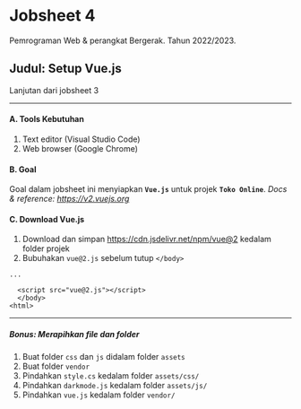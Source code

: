 # Jobsheet 4
Pemrograman Web & perangkat Bergerak. 
Tahun 2022/2023.

## Judul: Setup Vue.js

Lanjutan dari jobsheet 3

---
#### A. Tools Kebutuhan
1. Text editor (Visual Studio Code)
2. Web browser (Google Chrome)

#### B. Goal
Goal dalam jobsheet ini menyiapkan **`Vue.js`** untuk projek **`Toko Online`**.
*Docs & reference: https://v2.vuejs.org*

#### C. Download Vue.js
1. Download dan simpan https://cdn.jsdelivr.net/npm/vue@2 kedalam folder projek
2. Bubuhakan `vue@2.js` sebelum tutup `</body>`
```
...

  <script src="vue@2.js"></script>
  </body>
<html>
```

---

##### Bonus: Merapihkan file dan folder
1. Buat folder `css` dan `js` didalam folder `assets`
2. Buat folder `vendor`
2. Pindahkan `style.cs` kedalam folder `assets/css/`
3. Pindahkan `darkmode.js` kedalam folder `assets/js/`
4. Pindahkan `vue.js` kedalam folder `vendor/`